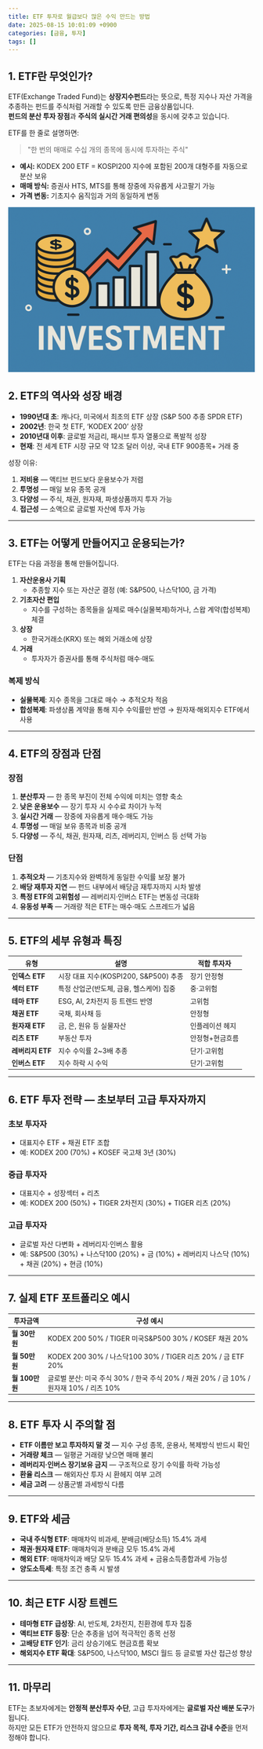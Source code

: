 ```yaml
---
title: ETF 투자로 월급보다 많은 수익 만드는 방법
date: 2025-08-15 10:01:09 +0900
categories: [금융, 투자]
tags: []
---
```


## 1. ETF란 무엇인가?

ETF(Exchange Traded Fund)는 **상장지수펀드**라는 뜻으로, 특정 지수나 자산 가격을 추종하는 펀드를 주식처럼 거래할 수 있도록 만든 금융상품입니다.  
**펀드의 분산 투자 장점**과 **주식의 실시간 거래 편의성**을 동시에 갖추고 있습니다.

ETF를 한 줄로 설명하면:
> "한 번의 매매로 수십 개의 종목에 동시에 투자하는 주식"

- **예시:** KODEX 200 ETF = KOSPI200 지수에 포함된 200개 대형주를 자동으로 분산 보유
- **매매 방식:** 증권사 HTS, MTS를 통해 장중에 자유롭게 사고팔기 가능
- **가격 변동:** 기초지수 움직임과 거의 동일하게 변동

![투자](assets/img/normal/investment.png)

## 2. ETF의 역사와 성장 배경

- **1990년대 초**: 캐나다, 미국에서 최초의 ETF 상장 (S&P 500 추종 SPDR ETF)
- **2002년**: 한국 첫 ETF, ‘KODEX 200’ 상장
- **2010년대 이후**: 글로벌 저금리, 패시브 투자 열풍으로 폭발적 성장
- **현재**: 전 세계 ETF 시장 규모 약 12조 달러 이상, 국내 ETF 900종목+ 거래 중

성장 이유:
1. **저비용** — 액티브 펀드보다 운용보수가 저렴
2. **투명성** — 매일 보유 종목 공개
3. **다양성** — 주식, 채권, 원자재, 파생상품까지 투자 가능
4. **접근성** — 소액으로 글로벌 자산에 투자 가능

---

## 3. ETF는 어떻게 만들어지고 운용되는가?

ETF는 다음 과정을 통해 만들어집니다.

1. **자산운용사 기획**  
   - 추종할 지수 또는 자산군 결정 (예: S&P500, 나스닥100, 금 가격)
2. **기초자산 편입**  
   - 지수를 구성하는 종목들을 실제로 매수(실물복제)하거나, 스왑 계약(합성복제) 체결
3. **상장**  
   - 한국거래소(KRX) 또는 해외 거래소에 상장
4. **거래**  
   - 투자자가 증권사를 통해 주식처럼 매수·매도

### 복제 방식
- **실물복제**: 지수 종목을 그대로 매수 → 추적오차 적음
- **합성복제**: 파생상품 계약을 통해 지수 수익률만 반영 → 원자재·해외지수 ETF에서 사용

---

## 4. ETF의 장점과 단점

### 장점
1. **분산투자** — 한 종목 부진이 전체 수익에 미치는 영향 축소
2. **낮은 운용보수** — 장기 투자 시 수수료 차이가 누적
3. **실시간 거래** — 장중에 자유롭게 매수·매도 가능
4. **투명성** — 매일 보유 종목과 비중 공개
5. **다양성** — 주식, 채권, 원자재, 리츠, 레버리지, 인버스 등 선택 가능

### 단점
1. **추적오차** — 기초지수와 완벽하게 동일한 수익률 보장 불가
2. **배당 재투자 지연** — 펀드 내부에서 배당금 재투자까지 시차 발생
3. **특정 ETF의 고위험성** — 레버리지·인버스 ETF는 변동성 극대화
4. **유동성 부족** — 거래량 적은 ETF는 매수·매도 스프레드가 넓음

---

## 5. ETF의 세부 유형과 특징

| 유형 | 설명 | 적합 투자자 |
|------|------|-------------|
| **인덱스 ETF** | 시장 대표 지수(KOSPI200, S&P500) 추종 | 장기 안정형 |
| **섹터 ETF** | 특정 산업군(반도체, 금융, 헬스케어) 집중 | 중·고위험 |
| **테마 ETF** | ESG, AI, 2차전지 등 트렌드 반영 | 고위험 |
| **채권 ETF** | 국채, 회사채 등 | 안정형 |
| **원자재 ETF** | 금, 은, 원유 등 실물자산 | 인플레이션 헤지 |
| **리츠 ETF** | 부동산 투자 | 안정형+현금흐름 |
| **레버리지 ETF** | 지수 수익률 2~3배 추종 | 단기·고위험 |
| **인버스 ETF** | 지수 하락 시 수익 | 단기·고위험 |

---

## 6. ETF 투자 전략 — 초보부터 고급 투자자까지

### 초보 투자자
- 대표지수 ETF + 채권 ETF 조합
- 예: KODEX 200 (70%) + KOSEF 국고채 3년 (30%)

### 중급 투자자
- 대표지수 + 성장섹터 + 리츠
- 예: KODEX 200 (50%) + TIGER 2차전지 (30%) + TIGER 리츠 (20%)

### 고급 투자자
- 글로벌 자산 다변화 + 레버리지·인버스 활용
- 예: S&P500 (30%) + 나스닥100 (20%) + 금 (10%) + 레버리지 나스닥 (10%) + 채권 (20%) + 현금 (10%)

---

## 7. 실제 ETF 포트폴리오 예시

| 투자금액 | 구성 예시 |
|----------|-----------|
| **월 30만 원** | KODEX 200 50% / TIGER 미국S&P500 30% / KOSEF 채권 20% |
| **월 50만 원** | KODEX 200 30% / 나스닥100 30% / TIGER 리츠 20% / 금 ETF 20% |
| **월 100만 원** | 글로벌 분산: 미국 주식 30% / 한국 주식 20% / 채권 20% / 금 10% / 원자재 10% / 리츠 10% |

---

## 8. ETF 투자 시 주의할 점

- **ETF 이름만 보고 투자하지 말 것** — 지수 구성 종목, 운용사, 복제방식 반드시 확인
- **거래량 체크** — 일평균 거래량 낮으면 매매 불리
- **레버리지·인버스 장기보유 금지** — 구조적으로 장기 수익률 하락 가능성
- **환율 리스크** — 해외자산 투자 시 환헤지 여부 고려
- **세금 고려** — 상품군별 과세방식 다름

---

## 9. ETF와 세금

- **국내 주식형 ETF**: 매매차익 비과세, 분배금(배당소득) 15.4% 과세
- **채권·원자재 ETF**: 매매차익과 분배금 모두 15.4% 과세
- **해외 ETF**: 매매차익과 배당 모두 15.4% 과세 + 금융소득종합과세 가능성
- **양도소득세**: 특정 조건 충족 시 발생

---

## 10. 최근 ETF 시장 트렌드

- **테마형 ETF 급성장**: AI, 반도체, 2차전지, 친환경에 투자 집중
- **액티브 ETF 등장**: 단순 추종을 넘어 적극적인 종목 선정
- **고배당 ETF 인기**: 금리 상승기에도 현금흐름 확보
- **해외지수 ETF 확대**: S&P500, 나스닥100, MSCI 월드 등 글로벌 자산 접근성 향상

---

## 11. 마무리

ETF는 초보자에게는 **안정적 분산투자 수단**, 고급 투자자에게는 **글로벌 자산 배분 도구**가 됩니다.  
하지만 모든 ETF가 안전하지 않으므로 **투자 목적, 투자 기간, 리스크 감내 수준**을 먼저 정해야 합니다.
